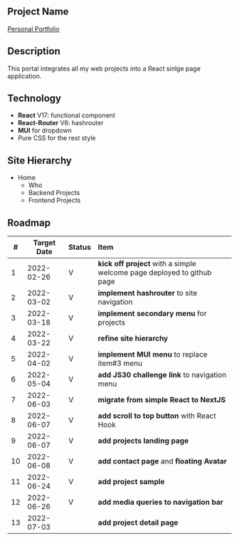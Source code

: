 ## Project Name
[Personal Portfolio](https://yumingchang1991.github.io/personal-portfolio/)

## Description
This portal integrates all my web projects into a React sinlge page application.

## Technology
- **React** V17: functional component
- **React-Router** V6: hashrouter
- **MUI** for dropdown
- Pure CSS for the rest style

## Site Hierarchy
- Home
  - Who
  - Backend Projects
  - Frontend Projects

## Roadmap
|#   |Target Date | Status | Item 
|--- | ---------- | ------ |:---
| 1  | 2022-02-26 |   V    | **kick off project** with a simple welcome page deployed to github page
| 2  | 2022-03-02 |   V    | **implement hashrouter** to site navigation
| 3  | 2022-03-18 |   V    | **implement secondary menu** for projects
| 4  | 2022-03-22 |   V    | **refine site hierarchy**
| 5  | 2022-04-02 |   V    | **implement MUI menu** to replace item#3 menu
| 6  | 2022-05-04 |   V    | **add JS30 challenge link** to navigation menu
| 7  | 2022-06-03 |   V    | **migrate from simple React to NextJS**
| 8  | 2022-06-07 |   V    | **add scroll to top button** with React Hook
| 9  | 2022-06-07 |   V    | **add projects landing page**
| 10 | 2022-06-08 |   V    | **add contact page** and **floating Avatar**
| 11 | 2022-06-24 |   V    | **add project sample**
| 12 | 2022-06-26 |   V    | **add media queries to navigation bar**
| 13 | 2022-07-03 |        | **add project detail page**

